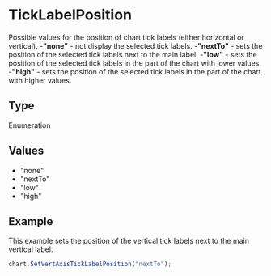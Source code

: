 # TickLabelPosition

Possible values for the position of chart tick labels (either horizontal or vertical).
-**"none"** - not display the selected tick labels.
-**"nextTo"** - sets the position of the selected tick labels next to the main label.
-**"low"** - sets the position of the selected tick labels in the part of the chart with lower values.
-**"high"** - sets the position of the selected tick labels in the part of the chart with higher values.

## Type

Enumeration

## Values

- "none"
- "nextTo"
- "low"
- "high"


## Example

This example sets the position of the vertical tick labels next to the main vertical label.

```javascript editor-docx
chart.SetVertAxisTickLabelPosition("nextTo");
```

